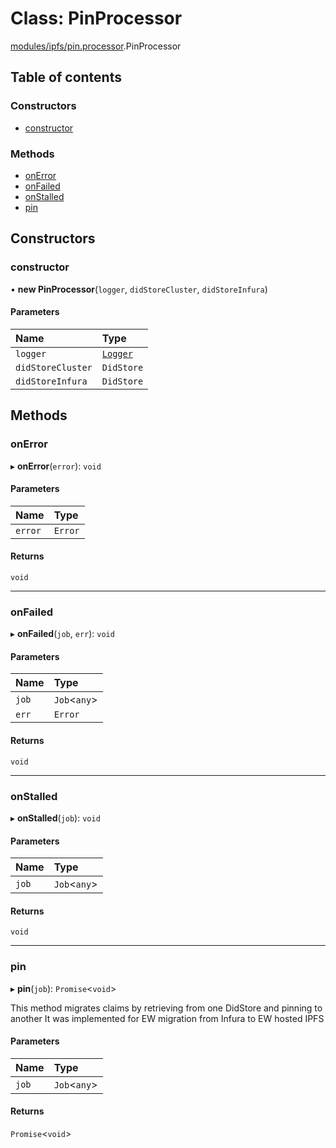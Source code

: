 # Class: PinProcessor

[modules/ipfs/pin.processor](../modules/modules_ipfs_pin_processor.md).PinProcessor

## Table of contents

### Constructors

- [constructor](modules_ipfs_pin_processor.PinProcessor.md#constructor)

### Methods

- [onError](modules_ipfs_pin_processor.PinProcessor.md#onerror)
- [onFailed](modules_ipfs_pin_processor.PinProcessor.md#onfailed)
- [onStalled](modules_ipfs_pin_processor.PinProcessor.md#onstalled)
- [pin](modules_ipfs_pin_processor.PinProcessor.md#pin)

## Constructors

### constructor

• **new PinProcessor**(`logger`, `didStoreCluster`, `didStoreInfura`)

#### Parameters

| Name | Type |
| :------ | :------ |
| `logger` | [`Logger`](modules_logger_logger_service.Logger.md) |
| `didStoreCluster` | `DidStore` |
| `didStoreInfura` | `DidStore` |

## Methods

### onError

▸ **onError**(`error`): `void`

#### Parameters

| Name | Type |
| :------ | :------ |
| `error` | `Error` |

#### Returns

`void`

___

### onFailed

▸ **onFailed**(`job`, `err`): `void`

#### Parameters

| Name | Type |
| :------ | :------ |
| `job` | `Job`<`any`\> |
| `err` | `Error` |

#### Returns

`void`

___

### onStalled

▸ **onStalled**(`job`): `void`

#### Parameters

| Name | Type |
| :------ | :------ |
| `job` | `Job`<`any`\> |

#### Returns

`void`

___

### pin

▸ **pin**(`job`): `Promise`<`void`\>

This method migrates claims by retrieving from one DidStore and pinning to another
It was implemented for EW migration from Infura to EW hosted IPFS

#### Parameters

| Name | Type |
| :------ | :------ |
| `job` | `Job`<`any`\> |

#### Returns

`Promise`<`void`\>
